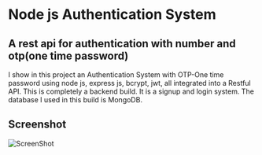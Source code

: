 # Node js Authentication System

## A rest api for authentication with number and otp(one time password)
I show in this project an Authentication System with OTP-One time password using node js, express js, bcrypt, jwt, all integrated into a Restful API. This is completely a backend build. It is a signup and login system. The database I used in this build is MongoDB. 

## Screenshot
![ScreenShot](https://lh3.googleusercontent.com/d/1QzKfHyPhjqudc6ODIoHZcVgf6go9yvHJ)
